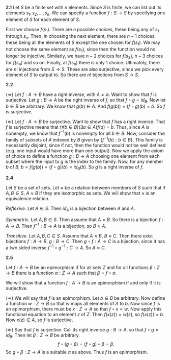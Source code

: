 **2.1** Let $S$ be a finite set with $n$ elements. Since $S$ is finite, we can list out its elements $s_1, s_2, ... , s_n$. We can specify a function $f : S \rightarrow S$ by specifying one element of $S$ for each element of $S$.

First we choose $f(s_1)$. There are $n$ possible choices, these being any of $s_1$ through $s_n$. Then, in choosing the next element, there are $n-1$ choices, these being all the elements of $S$ except the one chosen for $f(s_1)$. We may not choose the same element as $f(s_1)$, since then the function would no longer be injective. Similarly, we have $n-2$ choices for $f(s_3)$, $n-3$ choices for $f(s_4)$ and so on. Finally, at $f(s_n)$ there is only 1 choice. Ultimately, there are $n!$ injections from $S \rightarrow S$. These are also surjective, since we pick every element of $S$ to output to. So there are $n!$ bijections from $S \rightarrow S$.

**2.2**

($\Rightarrow$) Let $f : A \rightarrow B$ have a right inverse, with $A \neq \emptyset$. Want to show that $f$ is surjective. Let $g: B \rightarrow A$ be the right inverse of $f$, so that $f \circ g = id_B$. Now let $b \in B$ be arbitrary. We know that $g(b) \in A$. And $f(g(b)) = (f \circ g)(b) = b$. So $f$ is surjective.

($\Leftarrow$) Let $f : A \rightarrow B$ be surjective. Want to show that $f$ has a right inverse. That $f$ is surjective means that $(\forall b \in B) (\exists a \in A) f(a) = b$. Thus, since $A$ is nonempty, we know that $f^{-1}(b)$ is nonempty for all $b \in B$. Now, consider the family of subsets of $A$ indexed by $B$ given by $\{ f^{-1}(b) : b \in B \}$. This family is necessarily disjoint, since if not, then the function would not be well defined (e.g. one input would have more than one output). Now we apply the axiom of choice to define a function $g : B \rightarrow A$ choosing one element from each subset where the input to $g$ is the index to the family. Now, for any member $b$ of $B$, $b = f(g(b)) = (f \circ g)(b) = id_B(b)$. So $g$ is a right inverse of $f$.

**2.4**

Let $S$ be a set of sets. Let $\approx$ be a relation between members of $S$ such that if $A, B \in S$, $A \approx B$ if they are isomorphic as sets. We will show that $\approx$ is an equivalence relation.

*Reflexive.* Let $A \in S$. Then $id_A$ is a bijection between $A$ and $A$.

*Symmetric.* Let $A, B \in S$. Then assume that $A \approx B$. So there is a bijection $f : A \to B$. Then $f^{-1} : B \to A$ is a bijection, so $B \approx A$.

*Transitive.* Let $A, B, C \in S$. Assume that $A \approx B$, $B \approx C$. Then there exist bijections $f: A \to B$, $g: B \to C$. Then $g \circ f : A \to C$ is a bijection, since it has a two sided inverse $f^{-1} \circ g^{-1} : C \to A$. So $A \approx C$.

**2.5** <!-- WRONG WRONG NEEDS FIX -->

Let $f : A \to B$ be an epimorphism if for all sets $Z$ and for all functions $\beta : Z \to B$ there is a function $\alpha : Z \to A$ such that $\beta = f \circ \alpha$.

We will show that a function $f : A \to B$ is an epimorphism if and only if it is surjective.

$(\Rightarrow)$ We will say that $f$ is an epimorphism. Let $b \in B$ be arbitrary. Now define a function $w : Z \to B$ so that $w$ maps all elements of $A$ to $b$. Now since $f$ is an epimorphism, there must be $x : Z \to A$ so that $f \circ x = w$. Now apply this functional equation to an element $z$ of $Z$. Then $f(x(z)) = w(z)$, so $f(x(z)) = b$. Now $x(z) \in A$, so $f$ is surjective.

$(\Leftarrow)$ Say that $f$ is surjective. Call its right inverse $g : B \to A$, so that $f \circ g = id_B$. Then let $\beta : Z \to B$ be arbitrary.
$$ f \circ (g \circ \beta) = (f \circ g) \circ \beta = \beta. $$
So $g \circ \beta : Z \to A$ is a suitable $\alpha$ as above. Thus $f$ is an epimorphism.
